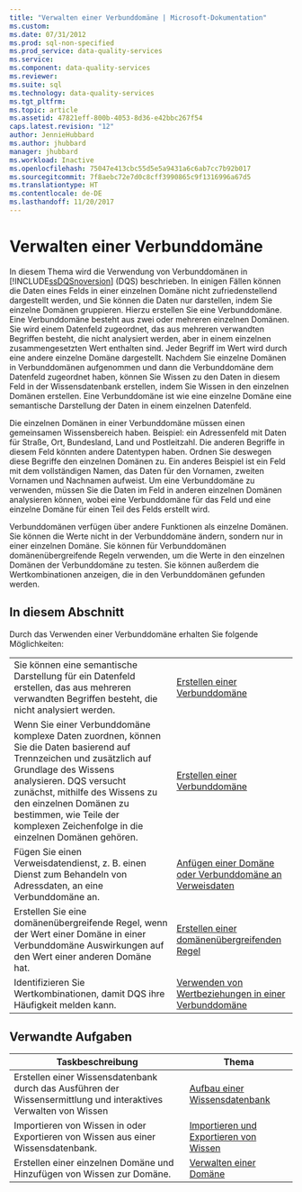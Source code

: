```yaml
---
title: "Verwalten einer Verbunddomäne | Microsoft-Dokumentation"
ms.custom: 
ms.date: 07/31/2012
ms.prod: sql-non-specified
ms.prod_service: data-quality-services
ms.service: 
ms.component: data-quality-services
ms.reviewer: 
ms.suite: sql
ms.technology: data-quality-services
ms.tgt_pltfrm: 
ms.topic: article
ms.assetid: 47821eff-800b-4053-8d36-e42bbc267f54
caps.latest.revision: "12"
author: JennieHubbard
ms.author: jhubbard
manager: jhubbard
ms.workload: Inactive
ms.openlocfilehash: 75047e413cbc55d5e5a9431a6c6ab7cc7b92b017
ms.sourcegitcommit: 7f8aebc72e7d0c8cff3990865c9f1316996a67d5
ms.translationtype: HT
ms.contentlocale: de-DE
ms.lasthandoff: 11/20/2017
---
```

# <a name="managing-a-composite-domain"></a>Verwalten einer Verbunddomäne
  In diesem Thema wird die Verwendung von Verbunddomänen in [!INCLUDE[ssDQSnoversion](../includes/ssdqsnoversion-md.md)] (DQS) beschrieben. In einigen Fällen können die Daten eines Felds in einer einzelnen Domäne nicht zufriedenstellend dargestellt werden, und Sie können die Daten nur darstellen, indem Sie einzelne Domänen gruppieren. Hierzu erstellen Sie eine Verbunddomäne. Eine Verbunddomäne besteht aus zwei oder mehreren einzelnen Domänen. Sie wird einem Datenfeld zugeordnet, das aus mehreren verwandten Begriffen besteht, die nicht analysiert werden, aber in einem einzelnen zusammengesetzten Wert enthalten sind. Jeder Begriff im Wert wird durch eine andere einzelne Domäne dargestellt. Nachdem Sie einzelne Domänen in Verbunddomänen aufgenommen und dann die Verbunddomäne dem Datenfeld zugeordnet haben, können Sie Wissen zu den Daten in diesem Feld in der Wissensdatenbank erstellen, indem Sie Wissen in den einzelnen Domänen erstellen. Eine Verbunddomäne ist wie eine einzelne Domäne eine semantische Darstellung der Daten in einem einzelnen Datenfeld.  
  
 Die einzelnen Domänen in einer Verbunddomäne müssen einen gemeinsamen Wissensbereich haben. Beispiel: ein Adressenfeld mit Daten für Straße, Ort, Bundesland, Land und Postleitzahl. Die anderen Begriffe in diesem Feld könnten andere Datentypen haben. Ordnen Sie deswegen diese Begriffe den einzelnen Domänen zu. Ein anderes Beispiel ist ein Feld mit dem vollständigen Namen, das Daten für den Vornamen, zweiten Vornamen und Nachnamen aufweist. Um eine Verbunddomäne zu verwenden, müssen Sie die Daten im Feld in anderen einzelnen Domänen analysieren können, wobei eine Verbunddomäne für das Feld und eine einzelne Domäne für einen Teil des Felds erstellt wird.  
  
 Verbunddomänen verfügen über andere Funktionen als einzelne Domänen. Sie können die Werte nicht in der Verbunddomäne ändern, sondern nur in einer einzelnen Domäne. Sie können für Verbunddomänen domänenübergreifende Regeln verwenden, um die Werte in den einzelnen Domänen der Verbunddomäne zu testen. Sie können außerdem die Wertkombinationen anzeigen, die in den Verbunddomänen gefunden werden.  
  
## <a name="in-this-section"></a>In diesem Abschnitt  
 Durch das Verwenden einer Verbunddomäne erhalten Sie folgende Möglichkeiten:  
  
|||  
|-|-|  
|Sie können eine semantische Darstellung für ein Datenfeld erstellen, das aus mehreren verwandten Begriffen besteht, die nicht analysiert werden.|[Erstellen einer Verbunddomäne](../data-quality-services/create-a-composite-domain.md)|  
|Wenn Sie einer Verbunddomäne komplexe Daten zuordnen, können Sie die Daten basierend auf Trennzeichen und zusätzlich auf Grundlage des Wissens analysieren. DQS versucht zunächst, mithilfe des Wissens zu den einzelnen Domänen zu bestimmen, wie Teile der komplexen Zeichenfolge in die einzelnen Domänen gehören.|[Erstellen einer Verbunddomäne](../data-quality-services/create-a-composite-domain.md)|  
|Fügen Sie einen Verweisdatendienst, z. B. einen Dienst zum Behandeln von Adressdaten, an eine Verbunddomäne an.|[Anfügen einer Domäne oder Verbunddomäne an Verweisdaten](../data-quality-services/attach-domain-or-composite-domain-to-reference-data.md)|  
|Erstellen Sie eine domänenübergreifende Regel, wenn der Wert einer Domäne in einer Verbunddomäne Auswirkungen auf den Wert einer anderen Domäne hat.|[Erstellen einer domänenübergreifenden Regel](../data-quality-services/create-a-cross-domain-rule.md)|  
|Identifizieren Sie Wertkombinationen, damit DQS ihre Häufigkeit melden kann.|[Verwenden von Wertbeziehungen in einer Verbunddomäne](../data-quality-services/use-value-relations-in-a-composite-domain.md)|  
  
## <a name="related-tasks"></a>Verwandte Aufgaben  
  
|Taskbeschreibung|Thema|  
|----------------------|-----------|  
|Erstellen einer Wissensdatenbank durch das Ausführen der Wissensermittlung und interaktives Verwalten von Wissen|[Aufbau einer Wissensdatenbank](../data-quality-services/building-a-knowledge-base.md)|  
|Importieren von Wissen in oder Exportieren von Wissen aus einer Wissensdatenbank.|[Importieren und Exportieren von Wissen](../data-quality-services/importing-and-exporting-knowledge.md)|  
|Erstellen einer einzelnen Domäne und Hinzufügen von Wissen zur Domäne.|[Verwalten einer Domäne](../data-quality-services/managing-a-domain.md)|  
  
  
